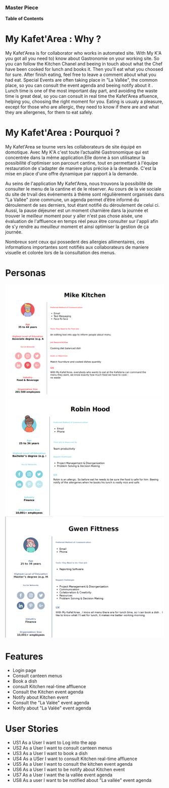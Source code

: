 ### Master Piece

**Table of Contents**


# My Kafet'Area : Why ?
My Kafet'Area is for collaborator who works in automated site.
With My K'A you got all you need to) know about Gastronomie on your working site. So you can follow the Kitchen Chanel and beeing in touch about what the Chef have been cooked for lunch and  books it. Then you'll eat what you choosed for sure. After finish eating, feel free to leave a comment about what you had eat.
Special Events are often taking place in "La Vallée", the common place, so you can consult the event agenda and beeing notify about it . 
Lunch time is one of the most important day part, and avoiding the waste time is great deal, so you can consult in real time the Kafet'Area afluence, helping you, choosing the right moment for you.
Eating is usualy a pleasure, except for those who are allergic, they need to know if there  are and what they are allergenes, for them to eat safely.


 
# My Kafet'Area : Pourquoi ?
   My Kafet'Area se tourne vers les collaborateurs de site équipé en domotique. 
Avec My K'A c'est toute l’actualité Gastronomique qui est concentrée dans la même application.Elle donne à son utilisateur la possibilité d'optimiser son parcourt cantine, tout en permettant à l'équipe restauration de s'adapter de maniere plus précise à la demande. C'est la mise en place d'une offre dynamique par rapport à la demande.

   Au seins de l'application My Kafet'Area, nous trouvons  la possibilité de consulter le menu de la cantine et de le réserver. Au cours de la vie sociale du site de trvail des événements à thème sont régulièrement organisés dans "La Vallée" zone commune, un agenda permet d’être informé du déroulement de ses derniers, tout étant notifié du déroulement de celui ci. 
Aussi, la pause déjeuner est un moment charnière dans la journée et trouver le meilleur moment
pour y aller n'est pas chose aisée, une évaluation de l'affluence en temps réel peux être consulter sur l'appli afin de
s'y rendre au meuilleur moment et ainsi optimiser la gestion de ça journée.

Nombreux sont ceux qui possedent des allergies allimentaires, ces informations importantes sont notifiés aux collaborateurs de maniere visuelle et colorée lors de la consultation des menus.


# Personas
![](https://github.com/Sbeaubrundiant/My-Kafet-Area/blob/master/Ref/image/Mike%20Kitchen.png)
![](https://github.com/Sbeaubrundiant/My-Kafet-Area/blob/master/Ref/image/Robin%20hood.png)
![](https://github.com/Sbeaubrundiant/My-Kafet-Area/blob/master/Ref/image/gwen%20fitness.png)

# Features

- Login page 
- Consult canteen menus
- Book a dish
- consult Kitchen real-time affluence
- Consult the Kitchen event agenda
- Notify about Kitchen event 
- Consult the "La Valée" event agenda
- Notify about "La Valée" event agenda

# User Stories

- US1
As a User I want to Log into the app
- US2
As a User I want to consult canteen menus
- US3
As a User I want to book a dish
- US4
As a USer I want to consult Kitchen real-time affluence 
- US5
As a User I want to consult the kitchen event agenda 
- US6
As a User I want to be notify about Kitchen event 
- US7
As a User I want the la vallée event agenda 
- US8
As a user I want to be notified about "La vallée" event agenda

